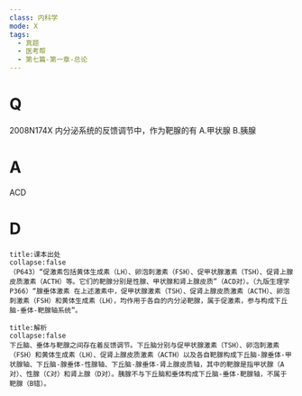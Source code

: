 ```yaml
---
class: 内科学
mode: X
tags:
  - 真题
  - 医考帮
  - 第七篇-第一章-总论
---
```


# Q
2008N174X 内分泌系统的反馈调节中，作为靶腺的有
A.甲状腺
B.胰腺

# A
ACD
# D
```ad-note
title:课本出处
collapse:false
（P643）“促激素包括黄体生成素（LH）、卵泡刺激素（FSH）、促甲状腺激素（TSH）、促肾上腺皮质激素（ACTH）等。它们的靶腺分别是性腺、甲状腺和肾上腺皮质”（ACD对）。（九版生理学P366）“腺垂体激素 在上述激素中，促甲状腺激素（TSH）、促肾上腺皮质激素（ACTH）、卵泡刺激素（FSH）和黄体生成素（LH），均作用于各自的内分泌靶腺，属于促激素，参与构成下丘脑-垂体-靶腺轴系统”。
```

```ad-summary
title:解析
collapse:false
下丘脑、垂体与靶腺之间存在着反馈调节。下丘脑分别与促甲状腺激素（TSH）、卵泡刺激素（FSH）和黄体生成素（LH）、促肾上腺皮质激素（ACTH）以及各自靶腺构成下丘脑-腺垂体-甲状腺轴、下丘脑-腺垂体-性腺轴、下丘脑-腺垂体-肾上腺皮质轴，其中的靶腺是指甲状腺（A对）、性腺（C对）和肾上腺（D对）。胰腺不与下丘脑和垂体构成下丘脑-垂体-靶腺轴，不属于靶腺（B错）。
```


